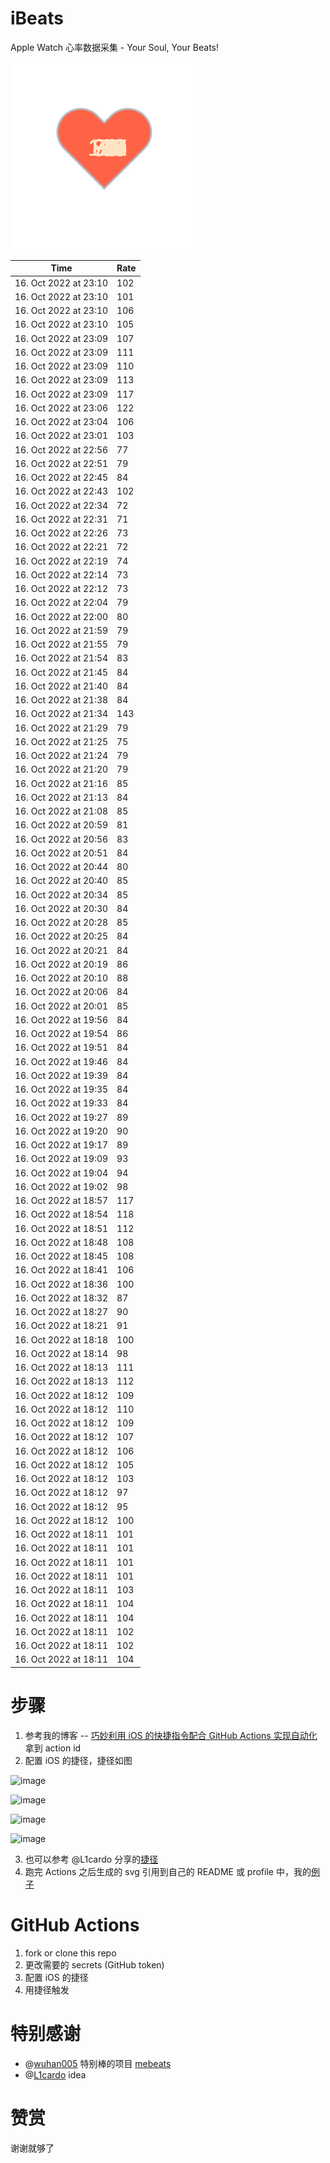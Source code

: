 # iBeats
Apple Watch 心率数据采集 - Your Soul, Your Beats!

![](./files/heart.svg)

<!--START_SECTION:my_heart_rate-->
| Time | Rate | 
 | ---- | ---- | 
| 16. Oct 2022 at 23:10 | 102 |
| 16. Oct 2022 at 23:10 | 101 |
| 16. Oct 2022 at 23:10 | 106 |
| 16. Oct 2022 at 23:10 | 105 |
| 16. Oct 2022 at 23:09 | 107 |
| 16. Oct 2022 at 23:09 | 111 |
| 16. Oct 2022 at 23:09 | 110 |
| 16. Oct 2022 at 23:09 | 113 |
| 16. Oct 2022 at 23:09 | 117 |
| 16. Oct 2022 at 23:06 | 122 |
| 16. Oct 2022 at 23:04 | 106 |
| 16. Oct 2022 at 23:01 | 103 |
| 16. Oct 2022 at 22:56 | 77 |
| 16. Oct 2022 at 22:51 | 79 |
| 16. Oct 2022 at 22:45 | 84 |
| 16. Oct 2022 at 22:43 | 102 |
| 16. Oct 2022 at 22:34 | 72 |
| 16. Oct 2022 at 22:31 | 71 |
| 16. Oct 2022 at 22:26 | 73 |
| 16. Oct 2022 at 22:21 | 72 |
| 16. Oct 2022 at 22:19 | 74 |
| 16. Oct 2022 at 22:14 | 73 |
| 16. Oct 2022 at 22:12 | 73 |
| 16. Oct 2022 at 22:04 | 79 |
| 16. Oct 2022 at 22:00 | 80 |
| 16. Oct 2022 at 21:59 | 79 |
| 16. Oct 2022 at 21:55 | 79 |
| 16. Oct 2022 at 21:54 | 83 |
| 16. Oct 2022 at 21:45 | 84 |
| 16. Oct 2022 at 21:40 | 84 |
| 16. Oct 2022 at 21:38 | 84 |
| 16. Oct 2022 at 21:34 | 143 |
| 16. Oct 2022 at 21:29 | 79 |
| 16. Oct 2022 at 21:25 | 75 |
| 16. Oct 2022 at 21:24 | 79 |
| 16. Oct 2022 at 21:20 | 79 |
| 16. Oct 2022 at 21:16 | 85 |
| 16. Oct 2022 at 21:13 | 84 |
| 16. Oct 2022 at 21:08 | 85 |
| 16. Oct 2022 at 20:59 | 81 |
| 16. Oct 2022 at 20:56 | 83 |
| 16. Oct 2022 at 20:51 | 84 |
| 16. Oct 2022 at 20:44 | 80 |
| 16. Oct 2022 at 20:40 | 85 |
| 16. Oct 2022 at 20:34 | 85 |
| 16. Oct 2022 at 20:30 | 84 |
| 16. Oct 2022 at 20:28 | 85 |
| 16. Oct 2022 at 20:25 | 84 |
| 16. Oct 2022 at 20:21 | 84 |
| 16. Oct 2022 at 20:19 | 86 |
| 16. Oct 2022 at 20:10 | 88 |
| 16. Oct 2022 at 20:06 | 84 |
| 16. Oct 2022 at 20:01 | 85 |
| 16. Oct 2022 at 19:56 | 84 |
| 16. Oct 2022 at 19:54 | 86 |
| 16. Oct 2022 at 19:51 | 84 |
| 16. Oct 2022 at 19:46 | 84 |
| 16. Oct 2022 at 19:39 | 84 |
| 16. Oct 2022 at 19:35 | 84 |
| 16. Oct 2022 at 19:33 | 84 |
| 16. Oct 2022 at 19:27 | 89 |
| 16. Oct 2022 at 19:20 | 90 |
| 16. Oct 2022 at 19:17 | 89 |
| 16. Oct 2022 at 19:09 | 93 |
| 16. Oct 2022 at 19:04 | 94 |
| 16. Oct 2022 at 19:02 | 98 |
| 16. Oct 2022 at 18:57 | 117 |
| 16. Oct 2022 at 18:54 | 118 |
| 16. Oct 2022 at 18:51 | 112 |
| 16. Oct 2022 at 18:48 | 108 |
| 16. Oct 2022 at 18:45 | 108 |
| 16. Oct 2022 at 18:41 | 106 |
| 16. Oct 2022 at 18:36 | 100 |
| 16. Oct 2022 at 18:32 | 87 |
| 16. Oct 2022 at 18:27 | 90 |
| 16. Oct 2022 at 18:21 | 91 |
| 16. Oct 2022 at 18:18 | 100 |
| 16. Oct 2022 at 18:14 | 98 |
| 16. Oct 2022 at 18:13 | 111 |
| 16. Oct 2022 at 18:13 | 112 |
| 16. Oct 2022 at 18:12 | 109 |
| 16. Oct 2022 at 18:12 | 110 |
| 16. Oct 2022 at 18:12 | 109 |
| 16. Oct 2022 at 18:12 | 107 |
| 16. Oct 2022 at 18:12 | 106 |
| 16. Oct 2022 at 18:12 | 105 |
| 16. Oct 2022 at 18:12 | 103 |
| 16. Oct 2022 at 18:12 | 97 |
| 16. Oct 2022 at 18:12 | 95 |
| 16. Oct 2022 at 18:12 | 100 |
| 16. Oct 2022 at 18:11 | 101 |
| 16. Oct 2022 at 18:11 | 101 |
| 16. Oct 2022 at 18:11 | 101 |
| 16. Oct 2022 at 18:11 | 101 |
| 16. Oct 2022 at 18:11 | 103 |
| 16. Oct 2022 at 18:11 | 104 |
| 16. Oct 2022 at 18:11 | 104 |
| 16. Oct 2022 at 18:11 | 102 |
| 16. Oct 2022 at 18:11 | 102 |
| 16. Oct 2022 at 18:11 | 104 |

<!--END_SECTION:my_heart_rate-->

# 步骤
1. 参考我的博客 -- [巧妙利用 iOS 的快捷指令配合 GitHub Actions 实现自动化](https://github.com/yihong0618/gitblog/issues/198) 拿到 action id
2. 配置 iOS 的捷径，捷径如图

![image](https://user-images.githubusercontent.com/15976103/122154218-0db0b480-ce97-11eb-93bb-5aec07c558dc.png)

![image](https://user-images.githubusercontent.com/15976103/122154236-186b4980-ce97-11eb-8e4b-70551a0391ae.png)

![image](https://user-images.githubusercontent.com/15976103/122154268-2d47dd00-ce97-11eb-902e-3acf292265a9.png)

![image](https://user-images.githubusercontent.com/15976103/122174055-fa144680-ceb4-11eb-9be2-3eb83cd516f7.png)

3. 也可以参考 @L1cardo 分享的[捷径](https://www.icloud.com/shortcuts/6ab6047b459c41ad822ad6b94b1c03d4)
4. 跑完 Actions 之后生成的 svg 引用到自己的 README 或 profile 中，我的[例子](https://github.com/yihong0618) 

# GitHub Actions

1. fork or clone this repo
2. 更改需要的 secrets (GitHub token)
3. 配置 iOS 的捷径
4. 用捷径触发

# 特别感谢
- @[wuhan005](https://github.com/wuhan005) 特别棒的项目 [mebeats](https://github.com/wuhan005/mebeats)
- @[L1cardo](https://github.com/L1cardo) idea

# 赞赏
谢谢就够了

